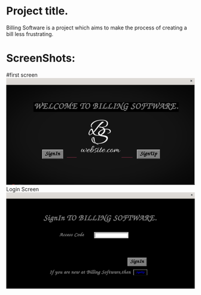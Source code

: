 # Project title.
Billing Software is a project which aims to make the process of creating a bill less frustrating. 

# ScreenShots:
#first screen
![](https://github.com/Ankesh054-official/python-billing_application/blob/master/Wel-screen.png)
Login Screen
![](https://github.com/Ankesh054-official/python-billing_application/blob/master/signin-screen.png)
![]()
![]()
